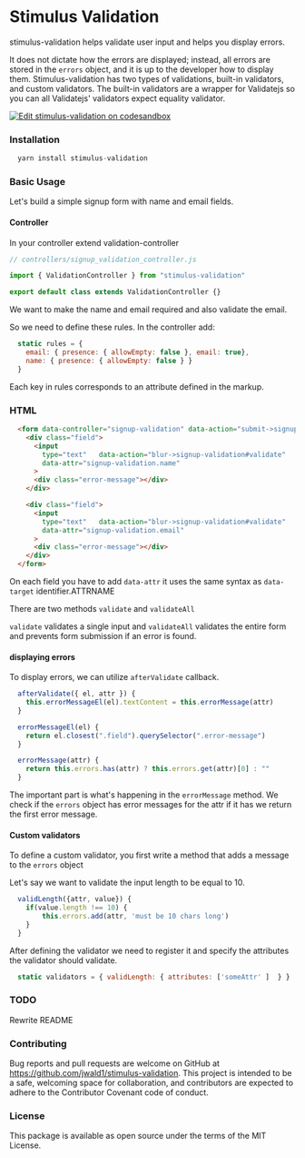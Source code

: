 # Stimulus Validation

stimulus-validation helps validate user input and helps you display errors.

It does not dictate how the errors are displayed; instead, all errors are stored in the `errors` object, and it is up to the developer how to display them. Stimulus-validation has two types of validations, built-in validators, and custom validators. The built-in validators are a wrapper for Validatejs so you can all Validatejs' validators expect equality validator.

[![Edit stimulus-validation on codesandbox](https://codesandbox.io/static/img/play-codesandbox.svg)](https://codesandbox.io/s/48xwpyq5n0)

### Installation

```Javascript
  yarn install stimulus-validation
```

### Basic Usage

Let's build a simple signup form with name and email fields.

#### Controller

In your controller extend validation-controller

```javascript
// controllers/signup_validation_controller.js

import { ValidationController } from "stimulus-validation"

export default class extends ValidationController {}
```

We want to make the name and email required and also validate the email.

So we need to define these rules. In the controller add:

```Javascript
  static rules = {
    email: { presence: { allowEmpty: false }, email: true},
    name: { presence: { allowEmpty: false } }
  }
```

Each key in rules corresponds to an attribute defined in the markup.

### HTML

```HTML
  <form data-controller="signup-validation" data-action="submit->signup-validation#validateAll">
    <div class="field">
      <input
        type="text"   data-action="blur->signup-validation#validate"
        data-attr="signup-validation.name"
      >
      <div class="error-message"></div>
    </div>

    <div class="field">
      <input
        type="text"   data-action="blur->signup-validation#validate"
        data-attr="signup-validation.email"
      >
      <div class="error-message"></div>
    </div>
  </form>
```

On each field you have to add `data-attr` it uses the same syntax as `data-target`
identifier.ATTRNAME

There are two methods `validate` and `validateAll`

`validate` validates a single input and `validateAll` validates the entire form
and prevents form submission if an error is found.

#### displaying errors

To display errors, we can utilize `afterValidate` callback.

```Javascript
  afterValidate({ el, attr }) {
    this.errorMessageEl(el).textContent = this.errorMessage(attr)
  }

  errorMessageEl(el) {
    return el.closest(".field").querySelector(".error-message")
  }

  errorMessage(attr) {
    return this.errors.has(attr) ? this.errors.get(attr)[0] : ""
  }
```

The important part is what's happening in the `errorMessage` method. We check if the `errors` object has error messages for the attr if it has we return the first error message.

#### Custom validators

To define a custom validator, you first write a method that adds a message to the `errors` object

Let's say we want to validate the input length to be equal to 10.

```javascript
  validLength({attr, value}) {
    if(value.length !== 10) {
	    this.errors.add(attr, 'must be 10 chars long')
    }
  }
```

After defining the validator we need to register it and specify the attributes the validator should validate.

```javascript
  static validators = { validLength: { attributes: ['someAttr' ]  } }
```

### TODO

Rewrite README

### Contributing

Bug reports and pull requests are welcome on GitHub at https://github.com/jwald1/stimulus-validation. This project is intended to be a safe, welcoming space for collaboration, and contributors are expected to adhere to the Contributor Covenant code of conduct.

### License

This package is available as open source under the terms of the MIT License.
